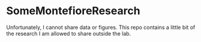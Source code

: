 # SomeMontefioreResearch
Unfortunately, I cannot share data or figures. This repo contains a little bit of the research I am allowed to share outside the lab. 
